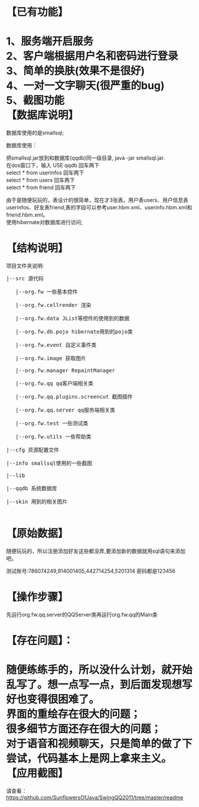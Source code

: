 【已有功能】
===========
1、服务端开启服务<br/>
2、客户端根据用户名和密码进行登录<br/>
3、简单的换肤(效果不是很好)<br/>
4、一对一文字聊天(很严重的bug)<br/>
5、截图功能<br/>
【数据库说明】
===========
数据库使用的是smallsql;<br/>

数据库使用：<br/>

把smallsql.jar放到和数据库(qqdb)同一级目录,  java -jar smallsql.jar.<br/>
在dos窗口下，输入 USE qqdb  回车两下<br/>
select * from userinfos  回车两下<br/>
select * from users 回车两下<br/>
select * from friend 回车两下<br/>

由于是随便玩玩的，表设计的很简单，现在才3张表。用户表users、用户信息表userinfos、好友表friend,表的字段可以参考user.hbm.xml、userinfo.hbm.xml和friend.hbm.xml。<br/>
使用hibernate对数据库进行访问;<br/>

【结构说明】
===========
项目文件夹说明:<br/>
<pre>
|--src 源代码<br/>
   |--org.fw 一些基本控件<br/>
   |--org.fw.cellrender 渲染<br/>
   |--org.fw.data JList等控件的使用到的数据<br/>
   |--org.fw.db.pojo hibernate用到的pojo类<br/>
   |--org.fw.event 自定义事件类<br/>
   |--org.fw.image 获取图片<br/>
   |--org.fw.manager RepaintManager<br/>
   |--org.fw.qq qq客户端相关类<br/>
   |--org.fw.qq.plugins.screencut 截图插件<br/>
   |--org.fw.qq.server qq服务端相关类<br/>
   |--org.fw.test 一些测试类<br/>
   |--org.fw.utils 一些帮助类<br/>
|--cfg 资源配置文件<br/>
|--info smallsql使用的一些截图<br/>
|--lib <br/>
|--qqdb 系统数据库<br/>
|--skin 用到的相关图片<br/>
</pre>
【原始数据】
===========
随便玩玩的，所以注册添加好友这些都没弄,要添加新的数据就用sql语句来添加吧。<br/>

测试账号:786074249,914001405,442714254,5201314 密码都是123456<br/>

【操作步骤】
===========
先运行org.fw.qq.server的QQServer类再运行org.fw.qq的Main类<br/>

【存在问题】：
===========
随便练练手的，所以没什么计划，就开始乱写了。想一点写一点，到后面发现想写好也变得很困难了。<br/>
界面的重绘存在很大的问题；<br/>
很多细节方面还存在很大的问题；<br/>
对于语音和视频聊天，只是简单的做了下尝试，代码基本上是网上拿来主义。<br/>
【应用截图】<br/>
===========
请查看：https://github.com/SunflowersOfJava/SwingQQ2011/tree/master/readme<br/>
